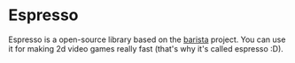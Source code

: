 # Espresso 

Espresso is a open-source library based on the [barista](https://github.com/thetinyspark/barista) project. 
You can use it for making 2d video games really fast (that's why it's called espresso :D).
